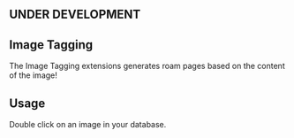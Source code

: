 ## UNDER DEVELOPMENT

## Image Tagging

The Image Tagging extensions generates roam pages based on the content of the image!

## Usage

Double click on an image in your database.
